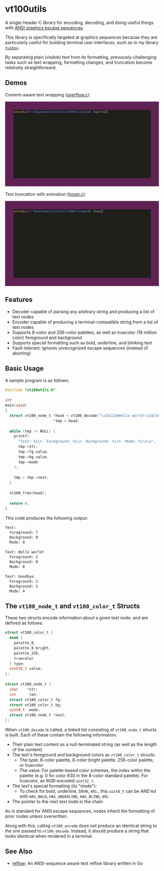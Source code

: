 # vt100utils

A single-header C library for encoding, decoding, and doing useful things with [ANSI graphics escape sequences](https://vt100.net/docs/vt510-rm/SGR.html).

This library is specifically targeted at graphics sequences because they are particularly useful for building terminal user interfaces, such as in my library [`tuibox`](https://github.com/Cubified/tuibox).

By separating plain (visible) text from its formatting, previously-challenging tasks such as text wrapping, formatting changes, and truncation become relatively straightforward.

## Demos

Content-aware text wrapping ([overflow.c](https://github.com/Cubified/vt100utils/blob/main/demos/overflow.c)):

![overflow.gif](https://github.com/Cubified/vt100utils/blob/main/gifs/overflow.gif)

Text truncation with animation ([hover.c](https://github.com/Cubified/vt100utils/blob/main/demos/hover.c)):

![hover.gif](https://github.com/Cubified/vt100utils/blob/main/gifs/hover.gif)

## Features

- Decoder capable of parsing any arbitrary string and producing a list of text nodes
- Encoder capable of producing a terminal-compatible string from a list of text nodes
- Supports 8-color and 256-color palettes, as well as truecolor (16 million color) foreground and background
- Supports special formatting such as bold, underline, and blinking text
- Fault-tolerant: Ignores unrecognized escape sequences (instead of aborting)

## Basic Usage

A sample program is as follows:

```c
#include "vt100utils.h"

int
main(void)
{
  struct vt100_node_t *head = vt100_decode("\x1b[32mHello world!\x1b[45;4mGoodbye."),
                      *tmp = head;

  while (tmp != NULL) {
    printf(
      "Text: %s\n  Foreground: %i\n  Background: %i\n  Mode: %i\n\n",
      tmp->str,
      tmp->fg.value,
      tmp->bg.value,
      tmp->mode
    );

    tmp = tmp->next;
  }

  vt100_free(head);

  return 0;
}
```

This code produces the following output:

```
Text:
  Foreground: 7
  Background: 0
  Mode: 0

Text: Hello world!
  Foreground: 2
  Background: 0
  Mode: 0

Text: Goodbye.
  Foreground: 2
  Background: 5
  Mode: 4
```

## The `vt100_node_t` and `vt100_color_t` Structs

These two structs encode information about a given text node, and are defined as follows:

```c
struct vt100_color_t {
  enum {
    palette_8,
    palette_8_bright,
    palette_256,
    truecolor
  } type;
  uint32_t value;
};

struct vt100_node_t {
  char    *str;
  int      len;
  struct vt100_color_t fg;
  struct vt100_color_t bg;
  uint8_t  mode;
  struct vt100_node_t *next;
};
```

When `vt100_decode` is called, a linked list consisting of `vt100_node_t` structs is built.  Each of these contain the following information:

- Their plain text content as a null-terminated string (as well as the length of the content)
- The text's foreground and background colors as `vt100_color_t` structs:
   - The type:  8-color palette, 8-color bright palette, 256-color palette, or truecolor
   - The value:  For palette-based color schemes, the index within the palette (e.g. 0 for color #30 in the 8-color standard palette).  For truecolor, an RGB-encoded `uint32_t`.
- The text's special formatting (its "mode"):
   - To check for bold, underline, blink, etc., this `uint8_t` can be AND'ed with `HAS_BOLD`, `HAS_UNDERLINE`, `HAS_BLINK`, etc.
- The pointer to the next text node in the chain

As is standard for ANSI escape sequences, nodes inherit the formatting of prior nodes unless overwritten.

Along with this, calling `vt100_encode` does not produce an identical string to the one passed to `vt100_decode`.  Instead, it should produce a string that _looks_ identical when rendered in a terminal.

## See Also

- [reflow](https://github.com/muesli/reflow):  An ANSI-sequence aware text reflow library written in Go
